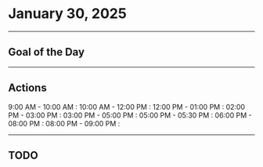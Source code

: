 # January 30, 2025

---

## Goal of the Day

---

## Actions

9:00  AM - 10:00 AM :
10:00 AM - 12:00 PM :
12:00 PM - 01:00 PM :
02:00 PM - 03:00 PM :
03:00 PM - 05:00 PM :
05:00 PM - 05:30 PM :
06:00 PM - 08:00 PM :
08:00 PM - 09:00 PM :

---

## TODO
